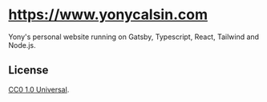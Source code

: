 # https://www.yonycalsin.com

Yony's personal website running on Gatsby, Typescript, React, Tailwind and Node.js.

## License

[CC0 1.0 Universal](LICENSE).
